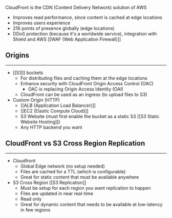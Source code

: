 CloudFront is the CDN (Content Delivery Network) solution of AWS

- Improves read performance, since content is cached at edge locations
- Improves users experience
- 216 points of presence globally (edge locations)
- DDoS protection (because it's a worldwide service), integration with Shield and AWS [[WAF (Web Application Firewall)]]

## Origins
---
- [[S3]] buckets
	- For distributing files and caching them at the edge locations
	- Enhance security with CloudFront Origin Access Control (OAC)
		- OAC is replacing Origin Access Identity (OAI)
	- CloudFront can be used as an ingress (to upload files to S3)
- Custom Origin (HTTP)
	- [[ALB (Application Load Balancer)]]
	- [[EC2 (Elastic Compute Cloud)]]
	- S3 Website (must first enable the bucket as a static S3 [[S3 Static Website Hosting]])
	- Any HTTP backend you want

## CloudFront vs S3 Cross Region Replication
---
- Cloudfront
	- Global Edge network (no setup needed)
	- Files are cached for a TTL (which is configurable)
	- Great for static content that must be available anywhere
- S3 Cross Region [[S3 Replication]]
	- Must be setup for each region you want replication to happen
	- Files are updated in near real-time
	- Read only
	- Great for dynamic content that needs to be available at low-latency in few regions